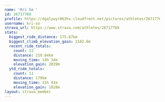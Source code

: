 ```yaml
---
name: 'Kri So '
id: 26717769
profile: https://dgalywyr863hv.cloudfront.net/pictures/athletes/26717769/7761026/14/large.jpg
username: kri-so
strava_url: https://www.strava.com/athletes/26717769
stats:
  biggest_ride_distance: 175.67km
  biggest_climb_elevation_gain: 1102.6m
  recent_ride_totals:
    count: 13
    distance: 219.64km
    moving_time: 14h 34m
    elevation_gain: 2039m
  ytd_ride_totals:
    count: 11
    distance: 179km
    moving_time: 11h 41m
    elevation_gain: 1828m
layout: strava_member
--- 
```


